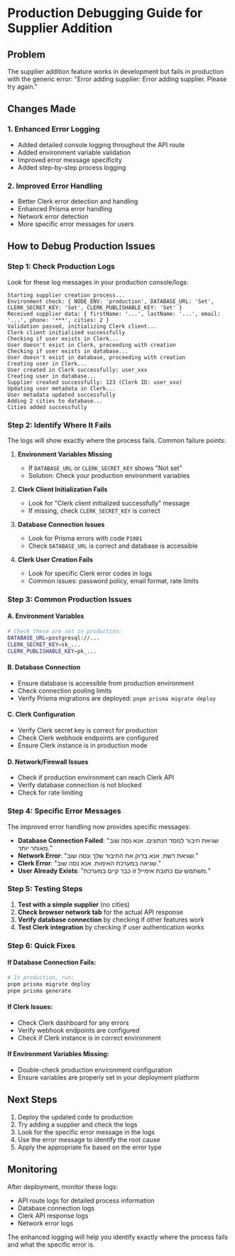 # Production Debugging Guide for Supplier Addition

## Problem
The supplier addition feature works in development but fails in production with the generic error: "Error adding supplier: Error adding supplier. Please try again."

## Changes Made

### 1. Enhanced Error Logging
- Added detailed console logging throughout the API route
- Added environment variable validation
- Improved error message specificity
- Added step-by-step process logging

### 2. Improved Error Handling
- Better Clerk error detection and handling
- Enhanced Prisma error handling
- Network error detection
- More specific error messages for users

## How to Debug Production Issues

### Step 1: Check Production Logs
Look for these log messages in your production console/logs:

```
Starting supplier creation process...
Environment check: { NODE_ENV: 'production', DATABASE_URL: 'Set', CLERK_SECRET_KEY: 'Set', CLERK_PUBLISHABLE_KEY: 'Set' }
Received supplier data: { firstName: '...', lastName: '...', email: '...', phone: '***', cities: 2 }
Validation passed, initializing Clerk client...
Clerk client initialized successfully
Checking if user exists in Clerk...
User doesn't exist in Clerk, proceeding with creation
Checking if user exists in database...
User doesn't exist in database, proceeding with creation
Creating user in Clerk...
User created in Clerk successfully: user_xxx
Creating user in database...
Supplier created successfully: 123 (Clerk ID: user_xxx)
Updating user metadata in Clerk...
User metadata updated successfully
Adding 2 cities to database...
Cities added successfully
```

### Step 2: Identify Where It Fails
The logs will show exactly where the process fails. Common failure points:

1. **Environment Variables Missing**
   - If `DATABASE_URL` or `CLERK_SECRET_KEY` shows "Not set"
   - Solution: Check your production environment variables

2. **Clerk Client Initialization Fails**
   - Look for "Clerk client initialized successfully" message
   - If missing, check `CLERK_SECRET_KEY` is correct

3. **Database Connection Issues**
   - Look for Prisma errors with code `P1001`
   - Check `DATABASE_URL` is correct and database is accessible

4. **Clerk User Creation Fails**
   - Look for specific Clerk error codes in logs
   - Common issues: password policy, email format, rate limits

### Step 3: Common Production Issues

#### A. Environment Variables
```bash
# Check these are set in production:
DATABASE_URL=postgresql://...
CLERK_SECRET_KEY=sk_...
CLERK_PUBLISHABLE_KEY=pk_...
```

#### B. Database Connection
- Ensure database is accessible from production environment
- Check connection pooling limits
- Verify Prisma migrations are deployed: `pnpm prisma migrate deploy`

#### C. Clerk Configuration
- Verify Clerk secret key is correct for production
- Check Clerk webhook endpoints are configured
- Ensure Clerk instance is in production mode

#### D. Network/Firewall Issues
- Check if production environment can reach Clerk API
- Verify database connection is not blocked
- Check for rate limiting

### Step 4: Specific Error Messages

The improved error handling now provides specific messages:

- **Database Connection Failed**: "שגיאת חיבור למסד הנתונים. אנא נסה שוב מאוחר יותר."
- **Network Error**: "שגיאת רשת. אנא בדוק את החיבור שלך ונסה שוב."
- **Clerk Error**: "שגיאה במערכת האימות. אנא נסה שוב."
- **User Already Exists**: "משתמש עם כתובת אימייל זו כבר קיים במערכת."

### Step 5: Testing Steps

1. **Test with a simple supplier** (no cities)
2. **Check browser network tab** for the actual API response
3. **Verify database connection** by checking if other features work
4. **Test Clerk integration** by checking if user authentication works

### Step 6: Quick Fixes

#### If Database Connection Fails:
```bash
# In production, run:
pnpm prisma migrate deploy
pnpm prisma generate
```

#### If Clerk Issues:
- Check Clerk dashboard for any errors
- Verify webhook endpoints are configured
- Check if Clerk instance is in correct environment

#### If Environment Variables Missing:
- Double-check production environment configuration
- Ensure variables are properly set in your deployment platform

## Next Steps

1. Deploy the updated code to production
2. Try adding a supplier and check the logs
3. Look for the specific error message in the logs
4. Use the error message to identify the root cause
5. Apply the appropriate fix based on the error type

## Monitoring

After deployment, monitor these logs:
- API route logs for detailed process information
- Database connection logs
- Clerk API response logs
- Network error logs

The enhanced logging will help you identify exactly where the process fails and what the specific error is.
